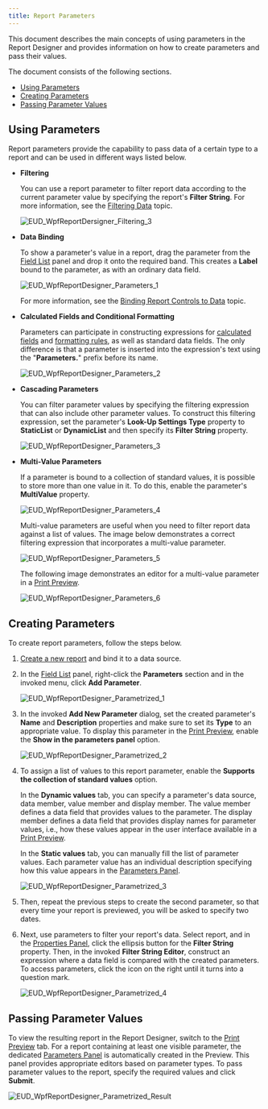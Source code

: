 ```yaml
---
title: Report Parameters
---
```

This document describes the main concepts of using parameters in the Report Designer and provides information on how to create parameters and pass their values.

The document consists of the following sections.
* [Using Parameters](#using)
* [Creating Parameters](#create)
* [Passing Parameter Values](#result)

<a name="using"/>

## Using Parameters
Report parameters provide the capability to pass data of a certain type to a report and can be used in different ways listed below.
* **Filtering**
	
	You can use a report parameter to filter report data according to the current parameter value by specifying the report's **Filter String**. For more information, see the [Filtering Data](../../../../../../interface-elements-for-desktop/articles/report-designer/report-designer-for-wpf/creating-reports/shaping-data/filtering-data.md) topic.
	
	![EUD_WpfReportDersigner_Filtering_3](../../../../../images/Img123693.png)
* **Data Binding**
	
	To show a parameter's value in a report, drag the parameter from the [Field List](../../../../../../interface-elements-for-desktop/articles/report-designer/report-designer-for-wpf/interface-elements/field-list.md) panel and drop it onto the required band. This creates a **Label** bound to the parameter, as with an ordinary data field.
	
	![EUD_WpfReportDesigner_Parameters_1](../../../../../images/Img123830.png)
	
	For more information, see the [Binding Report Controls to Data](../../../../../../interface-elements-for-desktop/articles/report-designer/report-designer-for-wpf/creating-reports/providing-data/binding-report-controls-to-data.md) topic.
* **Calculated Fields and Conditional Formatting**
	
	Parameters can participate in constructing expressions for [calculated fields](../../../../../../interface-elements-for-desktop/articles/report-designer/report-designer-for-wpf/creating-reports/providing-data/calculated-fields.md) and [formatting rules](../../../../../../interface-elements-for-desktop/articles/report-designer/report-designer-for-wpf/creating-reports/appearance-customization/conditionally-change-a-control's-appearance.md), as well as standard data fields. The only difference is that a parameter is inserted into the expression's text using the "**Parameters.**" prefix before its name.
	
	![EUD_WpfReportDesigner_Parameters_2](../../../../../images/Img123831.png)
* **Cascading Parameters**
	
	You can filter parameter values by specifying the filtering expression that can also include other parameter values. To construct this filtering expression, set the parameter's  **Look-Up Settings Type** property to **StaticList** or **DynamicList** and then specify its **Filter String** property.
	
	![EUD_WpfReportDesigner_Parameters_3](../../../../../images/Img123832.png)
* **Multi-Value Parameters**
	
	If a parameter is bound to a collection of standard values, it is possible to store more than one value in it. To do this, enable the parameter's **MultiValue** property.
	
	![EUD_WpfReportDesigner_Parameters_4](../../../../../images/Img123833.png)
	
	Multi-value parameters are useful when you need to filter report data against a list of values. The image below demonstrates a correct filtering expression that incorporates a multi-value parameter.
	
	![EUD_WpfReportDesigner_Parameters_5](../../../../../images/Img123834.png)
	
	The following image demonstrates an editor for a multi-value parameter in a [Print Preview](../../../../../../interface-elements-for-desktop/articles/report-designer/report-designer-for-wpf/document-preview.md).
	
	![EUD_WpfReportDesigner_Parameters_6](../../../../../images/Img123835.png)

<a name="create"/>

## Creating Parameters
To create report parameters, follow the steps below.
1. [Create a new report](../../../../../../interface-elements-for-desktop/articles/report-designer/report-designer-for-wpf/creating-reports/basic-operations/create-a-new-report.md) and bind it to a data source.
2. In the [Field List](../../../../../../interface-elements-for-desktop/articles/report-designer/report-designer-for-wpf/interface-elements/field-list.md) panel, right-click the **Parameters** section and in the invoked menu, click **Add Parameter**.
	
	![EUD_WpfReportDesigner_Parametrized_1](../../../../../images/Img123797.png)
3. In the invoked **Add New Parameter** dialog, set the created parameter's **Name** and **Description** properties and make sure to set its **Type** to an appropriate value. To display this parameter in the [Print Preview](../../../../../../interface-elements-for-desktop/articles/report-designer/report-designer-for-wpf/document-preview.md), enable the **Show in the parameters panel** option.
	
	![EUD_WpfReportDesigner_Parametrized_2](../../../../../images/Img123798.png)
4. To assign a list of values to this report parameter, enable the **Supports the collection of standard values** option.
	
	In the **Dynamic values** tab, you can specify a parameter's data source, data member, value member and display member. The value member defines a data field that provides values to the parameter. The display member defines a data field that provides display names for parameter values, i.e., how these values appear in the user interface available in a [Print Preview](../../../../../../interface-elements-for-desktop/articles/report-designer/report-designer-for-wpf/document-preview.md).
	
	In the **Static values** tab, you can manually fill the list of parameter values. Each parameter value has an individual description specifying how this value appears in the [Parameters Panel](../../../../../../interface-elements-for-desktop/articles/report-designer/report-designer-for-wpf/document-preview/parameters-panel.md).
	
	![EUD_WpfReportDesigner_Parametrized_3](../../../../../images/Img123800.png)
5. Then, repeat the previous steps to create the second parameter, so that every time your report is previewed, you will be asked to specify two dates.
6. Next, use parameters to filter your report's data. Select report, and in the [Properties Panel](../../../../../../interface-elements-for-desktop/articles/report-designer/report-designer-for-wpf/interface-elements/properties-panel.md), click the ellipsis button for the **Filter String** property. Then, in the invoked **Filter String Editor**, construct an expression where a data field is compared with the created parameters. To access parameters, click the icon on the right until it turns into a question mark.
	
	![EUD_WpfReportDesigner_Parametrized_4](../../../../../images/Img123801.png)

<a name="result"/>

## Passing Parameter Values
To view the resulting report in the Report Designer, switch to the [Print Preview](../../../../../../interface-elements-for-desktop/articles/report-designer/report-designer-for-wpf/document-preview.md) tab. For a report containing at least one visible parameter, the dedicated [Parameters Panel](../../../../../../interface-elements-for-desktop/articles/report-designer/report-designer-for-wpf/document-preview/parameters-panel.md) is automatically created in the Preview. This panel provides appropriate editors based on parameter types. To pass parameter values to the report, specify the required values and click **Submit**.

![EUD_WpfReportDesigner_Parametrized_Result](../../../../../images/Img123802.png)